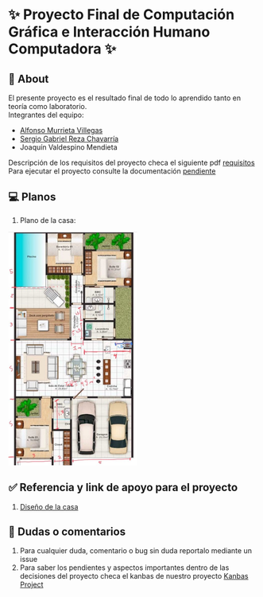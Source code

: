 # ✨ Proyecto Final de Computación Gráfica e Interacción Humano Computadora ✨

## 🚀 About

El presente proyecto es el resultado final de todo lo aprendido tanto en teoría como laboratorio.<br>
Integrantes del equipo: 

- [Alfonso Murrieta Villegas](https://github.com/aMurryFly)
- [Sergio Gabriel Reza Chavarría](https://github.com/ResergeDX)
- Joaquín Valdespino Mendieta

Descripción de los requisitos del proyecto checa el siguiente pdf [requisitos](https://github.com/aMurryFly/House_FinalProject/blob/main/aboutProject/description.pdf)<br>
Para ejecutar el proyecto consulte la documentación [pendiente]()

## 💻 Planos 

1. Plano de la casa: <br>
<img src="https://github.com/aMurryFly/House_FinalProject/blob/main/aboutProject/planoMedida.jpg" alt="img" style="zoom:50%;" />


## ✅ Referencia y link de apoyo para el proyecto

1. [Diseño de la casa](https://verplanos.com/plano-de-casa-grande-con-piscina-de-estilo-mediterraneo/)


## 🤔 Dudas o comentarios

1. Para cualquier duda, comentario o bug sin duda reportalo mediante un issue
2. Para saber los pendientes y aspectos importantes dentro de las decisiones del proyecto checa el kanbas de nuestro proyecto [Kanbas Project](https://github.com/aMurryFly/House_FinalProject/projects/1)
